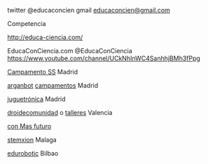 twitter @educaconcien
gmail educaconcien@gmail.com


Competencia


http://educa-ciencia.com/

EducaConCiencia.com @EducaConCiencia https://www.youtube.com/channel/UCkNhInWC4SanhhjBMh3fPpg

[Campamento SS](http://www.escolapiosaluche.com/campamento-tecnologico-de-semana-santa/) Madrid

[arganbot](http://arganbot.blogspot.de/) [campamentos](http://4b7da56ea55f.fikket.com/event/campamento-tecnologico-junio-2015) Madrid

[juguetrónica](http://cursosderobotica.es/tarifas/) Madrid

[droidecomunidad](http://droidecomunidad.com/shop/kit-de-roboticaprogramacion-para-el-aula/) o [talleres](http://droidecomunidad.com/portfolio-item/talleres-con-mi-primer-kit-de-robotica-de-bq/) Valencia

[con Mas futuro](http://www.campamentos.conmasfuturo.com/index.php/campamentos-tecnologicos-de-verano-tematica-y-contenidos/)

[stemxion](http://stemxion.com/campamento-de-verano-malaga-stemxion/) Malaga

[edurobotic](http://www.edurobotic.es/colonias-tecnologicas-bilbao/) Bilbao